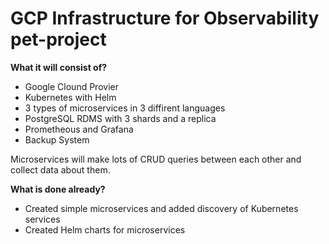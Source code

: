 # GCP Infrastructure for Observability pet-project

**What it will consist of?**

- Google Clound Provier
- Kubernetes with Helm
- 3 types of microservices in 3 diffirent languages
- PostgreSQL RDMS with 3 shards and a replica
- Prometheous and Grafana
- Backup System

Microservices will make lots of CRUD queries between each other and collect data about them.

**What is done already?**

- Created simple microservices and added discovery of Kubernetes services
- Created Helm charts for microservices
